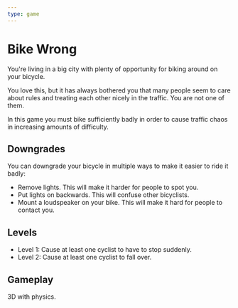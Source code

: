 ```yaml
---
type: game
---
```


# Bike Wrong

You're living in a big city with plenty of opportunity for biking
around on your bicycle.

You love this, but it has always bothered you that many people seem to
care about rules and treating each other nicely in the traffic.  You are
not one of them.

In this game you must bike sufficiently badly in order to cause traffic
chaos in increasing amounts of difficulty.


## Downgrades

You can downgrade your bicycle in multiple ways to make it easier to
ride it badly:

  - Remove lights.  This will make it harder for people to spot you.
  - Put lights on backwards.  This will confuse other bicyclists.
  - Mount a loudspeaker on your bike.  This will make it hard for people
    to contact you.


## Levels

  - Level 1: Cause at least one cyclist to have to stop suddenly.
  - Level 2: Cause at least one cyclist to fall over.


## Gameplay

3D with physics.

